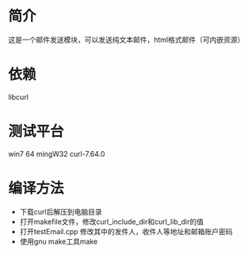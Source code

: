 # 简介
这是一个邮件发送模块，可以发送纯文本邮件，html格式邮件（可内嵌资源）
# 依赖
libcurl
# 测试平台
win7 64 mingW32 curl-7.64.0
# 编译方法
- 下载curl后解压到电脑目录
- 打开makefile文件，修改curl_include_dir和curl_lib_dir的值
- 打开testEmail.cpp 修改其中的发件人，收件人等地址和邮箱账户密码
- 使用gnu make工具make